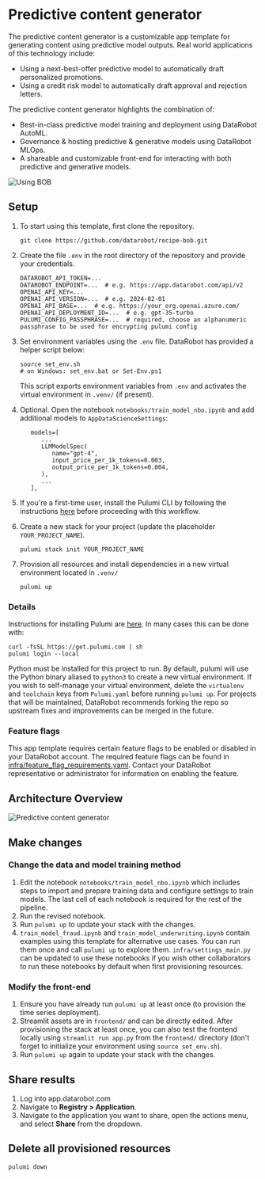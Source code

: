 # Predictive content generator

The predictive content generator is a customizable app template for generating content using predictive model outputs. Real world applications of this technology include:

- Using a next-best-offer predictive model to automatically draft personalized promotions.
- Using a credit risk model to automatically draft approval and rejection letters.

The predictive content generator highlights the combination of:

- Best-in-class predictive model training and deployment using DataRobot AutoML.
- Governance & hosting predictive & generative models using DataRobot MLOps.
- A shareable and customizable front-end for interacting with both predictive and
  generative models.

![Using BOB](https://s3.amazonaws.com/datarobot_public/drx/recipe_gifs/bob_ui.gif)

## Setup

1. To start using this template, first clone the repository.

   ```
   git clone https://github.com/datarobot/recipe-bob.git
   ```

2. Create the file `.env` in the root directory of the repository and provide your credentials.
   
   ```
   DATAROBOT_API_TOKEN=...
   DATAROBOT_ENDPOINT=...  # e.g. https://app.datarobot.com/api/v2
   OPENAI_API_KEY=...
   OPENAI_API_VERSION=...  # e.g. 2024-02-01
   OPENAI_API_BASE=...  # e.g. https://your_org.openai.azure.com/
   OPENAI_API_DEPLOYMENT_ID=...  # e.g. gpt-35-turbo
   PULUMI_CONFIG_PASSPHRASE=...  # required, choose an alphanumeric passphrase to be used for encrypting pulumi config
   ```
   
3. Set environment variables using the `.env` file. DataRobot has provided a helper script below:
   ```
   source set_env.sh
   # on Windows: set_env.bat or Set-Env.ps1
   ```
   
   This script exports environment variables from `.env` and activates the virtual 
   environment in `.venv/` (if present).

4. Optional. Open the notebook `notebooks/train_model_nbo.ipynb` and add additional models to `AppDataScienceSettings`:

   ```
      models=[
         ...
         LLMModelSpec(
            name="gpt-4",
            input_price_per_1k_tokens=0.003,
            output_price_per_1k_tokens=0.004,
         ),
         ...
      ],
   ```

6. If you're a first-time user, install the Pulumi CLI by following the instructions [here](#details) before proceeding with this workflow.

7. Create a new stack for your project (update the placeholder `YOUR_PROJECT_NAME`).

   ```
   pulumi stack init YOUR_PROJECT_NAME
   ```

8. Provision all resources and install dependencies in a new virtual environment located in `.venv/`

   ```
   pulumi up
   ```

### Details

Instructions for installing Pulumi are [here](https://www.pulumi.com/docs/iac/download-install/). In many cases this can be done
with:

```
curl -fsSL https://get.pulumi.com | sh
pulumi login --local
```

Python must be installed for this project to run. By default, pulumi will use the Python binary aliased to `python3` to create a new virtual environment. If you wish to self-manage your virtual environment, delete the `virtualenv` and `toolchain` keys from `Pulumi.yaml` before running `pulumi up`. For projects that will be maintained, DataRobot recommends forking the repo so upstream fixes and improvements can be merged in the future.

### Feature flags

This app template requires certain feature flags to be enabled or disabled in your DataRobot account. The required feature flags can be found in [infra/feature_flag_requirements.yaml](infra/feature_flag_requirements.yaml). Contact your DataRobot representative or administrator for information on enabling the feature.

## Architecture Overview
![Predictive content generator](https://s3.amazonaws.com/datarobot_public/drx/recipe_gifs/predictive_content_architecture.svg)

## Make changes

### Change the data and model training method

1. Edit the notebook `notebooks/train_model_nbo.ipynb` which includes steps to import and prepare training data and configure settings to train models. The last cell of each notebook is required for the rest of the pipeline.
2. Run the revised notebook.
3. Run `pulumi up` to update your stack with the changes.
4. `train_model_fraud.ipynb` and `train_model_underwriting.ipynb` contain examples using this template for alternative use cases. You can run them once and call `pulumi up` to explore them. `infra/settings_main.py` can be updated to use these notebooks if you wish other collaborators to run these notebooks by default when first provisioning resources.

### Modify the front-end

1. Ensure you have already run `pulumi up` at least once (to provision the time series deployment).
2. Streamlit assets are in `frontend/` and can be directly edited. After provisioning the stack 
   at least once, you can also test the frontend locally using `streamlit run app.py` from the
   `frontend/` directory (don't forget to initialize your environment using `source set_env.sh`).
3. Run `pulumi up` again to update your stack with the changes.

## Share results

1. Log into app.datarobot.com
2. Navigate to **Registry > Application**.
3. Navigate to the application you want to share, open the actions menu, and select **Share** from the dropdown.

## Delete all provisioned resources

```
pulumi down
```
